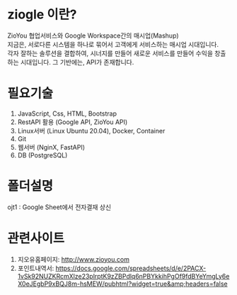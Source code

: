 # ziogle 이란?
ZioYou 협업서비스와 Google Workspace간의 매시업(Mashup)   
지금은, 서로다른 시스템을 하나로 묶어서 고객에게 서비스하는 매시업 시대입니다.   
각자 잘하는 솔루션을 결합하여, 시너지를 만들어 새로운 서비스를 만들어 수익을 창출하는 시대입니다.
그 기반에는, API가 존재합니다.

# 필요기술
1. JavaScript, Css, HTML, Bootstrap
2. RestAPI 활용 (Google API, ZioYou API)
3. Linux서버 (Linux Ubuntu 20.04), Docker, Container
4. Git
5. 웹서버 (NginX, FastAPI)
6. DB (PostgreSQL)

# 폴더설명
ojt1 : Google Sheet에서 전자결재 상신

# 관련사이트
1. 지오유홈페이지: http://www.zioyou.com
2. 포인트내역서: https://docs.google.com/spreadsheets/d/e/2PACX-1vSk92NUZKRcmXlze23plrptK9zZBPdlq6nPBYkkihPgOf9fdBYeYmgLy6eX0eJEgbP9xBQJ8m-hsMEW/pubhtml?widget=true&amp;headers=false

